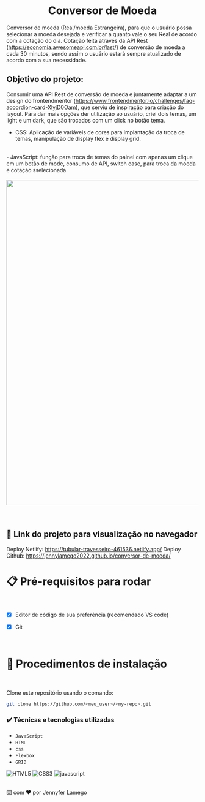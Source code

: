 # <h1 align="center">Conversor de Moeda</h1>

Conversor de moeda (Real/moeda Estrangeira), para que o usuário possa selecionar a moeda desejada e verificar a quanto vale o seu Real de acordo com a cotação do dia. 
Cotação feita através da API Rest (https://economia.awesomeapi.com.br/last/) de conversão de moeda a cada 30 minutos, sendo assim o usuário estará sempre atualizado de acordo com a sua necessidade.  
 



## Objetivo do projeto: 

Consumir uma API Rest de conversão de moeda e juntamente adaptar a um design do frontendmentor (https://www.frontendmentor.io/challenges/faq-accordion-card-XlyjD0Oam), que serviu de inspiração para criação do layout. Para dar mais opções der utilização ao usuário, criei dois temas, um light e um dark, que são trocados com um click no botão tema. 
<br>
- CSS: Aplicação de variáveis de cores para implantação da troca de temas, manipulação de display flex e display grid. 
<br>
- JavaScript: função para troca de temas do painel com apenas um clique em um botão de mode, consumo de API, switch case, para troca da moeda e cotação sselecionada. 

<br>
<br>

<div align="center">
<img src = "https://user-images.githubusercontent.com/97410860/209726595-35db7342-ee6f-45ce-9bed-8b81dd936b66.jpg" width = "850px"/>
</div>

<br>
<br>


## 🚀 Link do projeto para visualização no navegador

Deploy Netlify: https://tubular-travesseiro-461536.netlify.app/
Deploy Github: https://jennylamego2022.github.io/conversor-de-moeda/



# 📋  Pré-requisitos para rodar <a name="id05"></a>

<br />

- [x] Editor de código de sua preferência (recomendado VS code)
- [x] Git


<br />

# 📝 Procedimentos de instalação <a name="id06"></a>

<br />

Clone este repositório usando o comando:

```bash
git clone https://github.com/<meu_user>/<my-repo>.git
```



### ✔️ Técnicas e tecnologias utilizadas

- ``JavaScript``
- ``HTML``
- ``css``
- ``Flexbox``
- ``GRID``



![HTML5](https://user-images.githubusercontent.com/109250801/201540543-9f1b15fe-c9ad-4df3-838a-a5a37138c311.png)
![CSS3](https://user-images.githubusercontent.com/109250801/201540546-9fa528be-4b05-4424-8e63-a93c2268cd43.png)
![javascript](https://user-images.githubusercontent.com/109250801/202785928-79bba976-75ce-41ed-b427-26e541680893.png)


<br>
⌨️ com ❤️ por Jennyfer Lamego
